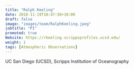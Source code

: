 ```yaml
---
title: "Ralph Keeling"
date: 2018-11-19T10:47:58+10:00
draft: false
image: "images/team/RalphKeeling.jpeg"
jobtitle: "PI"
promoted: true
Website: https://rkeeling.scrippsprofiles.ucsd.edu/
weight: 1
tags: [Atmospheric Observations]
---
```



UC San Diego (UCSD), Scripps Institution of Oceanography
